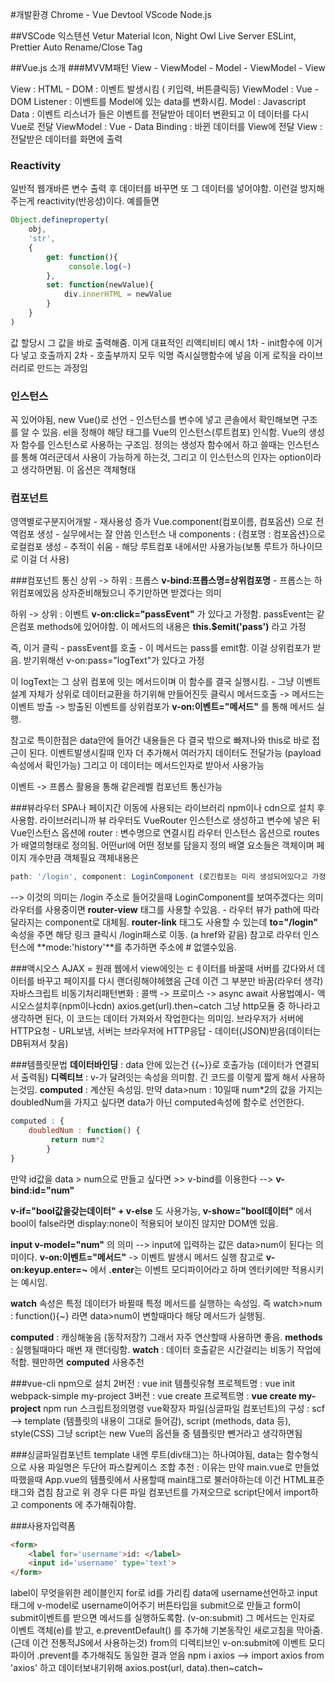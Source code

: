 #개발환경
Chrome - Vue Devtool
VScode
Node.js

##VSCode 익스텐션
Vetur
Material Icon, Night Owl
Live Server
ESLint, Prettier
Auto Rename/Close Tag

##Vue.js 소개
###MVVM패턴
View - ViewModel - Model - ViewModel - View

View : HTML - DOM : 이벤트 발생시킴 ( 키입력, 버튼클릭등)
ViewModel : Vue - DOM Listener : 이벤트를 Model에 있는 data를 변화시킴.
Model : Javascript Data : 이벤트 리스너가 들은 이벤트를 전달받아 데이터 변환되고 이 데이터를 다시 Vue로 전달
ViewModel :  Vue - Data Binding : 바뀐 데이터를 View에 전달
View : 전달받은 데이터를 화면에 출력

### Reactivity
일반적 웹개바른 변수 출력 후 데이터를 바꾸면 또 그 데이터를 넣어야함.
이런걸 방지해주는게 reactivity(반응성)이다. 예를들면 
```javascript
Object.defineproperty(
    obj,
    'str', 
    {
        get: function(){
             console.log(~)
        }, 
        set: function(newValue){
            div.innerHTML = newValue
        }
    }
)
```
값 할당시 그 값을 바로 출력해줌. 이게 대표적인 리액티비티 예시
1차 - init함수에 이거 다 넣고 호출까지
2차 - 호출부까지 모두 익명 즉시실행함수에 넣음
이게 로직을 라이브러리로 만드는 과정임

### 인스턴스
꼭 있어야됨, new Vue()로 선언 - 인스턴스를 변수에 넣고 콘솔에서 확인해보면 구조를 알 수 있음.
el을 정해야 해당 태그를 Vue의 인스턴스(루트컴포) 인식함.
Vue의 생성자 함수를 인스턴스로 사용하는 구조임. 
정의는 생성자 함수에서 하고 쓸때는 인스턴스를 통해 여러군데서 사용이 가능하게 하는것,
그리고 이 인스턴스의 인자는 option이라고 생각하면됨. 이 옵션은 객체형태

### 컴포넌트
영역별로구분지어개발 - 재사용성 증가
Vue.component(컴포이름, 컴포옵션) 으로 전역컴포 생성 - 실무에서는 잘 안씀
인스턴스 내 components  : {컴포명 : 컴포옵션}으로 로컬컴포 생성 - 추적이 쉬움 - 해당 루트컴포 내에서만 사용가능(보통 루트가 하나이므로 이걸 더 사용)

###컴포넌트 통신
상위 -> 하위 : 프롭스
**v-bind:프롭스명=상위컴포명** - 프롭스는 하위컴포에있음
상자준비해뒀으니 주기만하면 받겠다는 의미

하위 -> 상위 : 이벤트
**v-on:click="passEvent"** 가 있다고 가정함. 
passEvent는 같은컴포 methods에 있어야함. 
이 메서드의 내용은 **this.$emit('pass')** 라고 가정

즉, 이거 클릭 - passEvent를 호출 - 이 메서드는 pass를 emit함. 이걸 상위컴포가 받음. 받기위해선 v-on:pass="logText"가 있다고 가정

이 logText는 그 상위 컴포에 잇는 메서드이며 이 함수를 결국 실행시킴. - 그냥 이벤트 설계 자체가 상위로 데이터교환을 하기위해 만들어진듯 
클릭시 메서드호출 -> 메서드는 이벤트 방출 -> 방출된 이벤트를 상위컴포가 **v-on:이벤트="메서드"** 를 통해 메서드 실행.

참고로 특이한점은 data안에 들어간 내용들은 다 결국 밖으로 빠져나와 this로 바로 접근이 된다.
이벤트발생시킬때 인자 더 추가해서 여러가지 데이터도 전달가능 (payload 속성에서 확인가능) 그리고 이 데이터는 메서드인자로 받아서 사용가능

이벤트 -> 프롭스 활용을 통해 같은레벨 컴포넌트 통신가능

###뷰라우터
SPA나 페이지간 이동에 사용되는 라이브러리
npm이나 cdn으로 설치 후 사용함. 라이브러리니까
뷰 라우터도 VueRouter 인스턴스로 생성하고 변수에 넣은 뒤 Vue인스턴스 옵션에 router : 변수명으로 연결시킴
라우터 인스턴스 옵션으로 routes가 배열의형태로 정의됨. 어떤url에 어떤 정보를 담을지 정의
배열 요소들은 객체이며 페이지 개수만큼 객체필요 객체내용은 
```javascript
path: '/login', component: LoginComponent (로긴컴포는 미리 생성되어있다고 가정)
```
--> 이것의 의미는 /login 주소로 들어갓을때 LoginComponent를 보여주겠다는 의미
라우터를 사용중이면 **router-view** 태그를 사용할 수있음. - 라우터 뷰가 path에 따라 달라지는 component로 대체됨.
**router-link** 태그도 사용할 수 있는데 **to="/login"** 속성을 주면 해당 링크 클릭시 /login패스로 이동. (a href와 같음)
참고로 라우터 인스턴스에 **mode:'history'**를 추가하면 주소에 # 없앨수있음.

###액시오스
AJAX = 원래 웹에서 view에잇는 ㄷㅔ이터를 바꿀때 서버를 갔다와서 데이터를 바꾸고 페이지를 다시 랜더링해야헤했음 근데 이건 그 부분만 바꿈(라우터 생각)
자바스크립트 비동기처리패턴변화 : 콜백 -> 프로미스 -> async await
사용법예시- 액시오스설치후(npm이나cdn) axios.get(url).then~catch 그냥 http모듈 중 하나라고 생각하면 된다, 이 코드는 데이터 가져와서 작업한다는 의미임.
브라우저가 서버에 HTTP요청 - URL보냄, 서버는 브라우저에 HTTP응답 - 데이터(JSON)받음(데이터는 DB뒤져서 찾음)

###템플릿문법
**데이터바인딩** : data 안에 있는건 {{~}}로 호출가능 (데이터가 연결되서 출력됨)
**디렉티브** : v-가 달려잇는 속성을 의미함. 긴 코드를 이렇게 짧게 해서 사용하는것임.
**computed** : 계산된 속성임.
만약 data>num : 10일때 num*2의 값을 가지는 doubledNum을 가지고 싶다면 data가 아닌 computed속성에 함수로 선언한다.
```javascript
computed : {
    doubledNum : function() {
         return num*2 
        }
}
```
만약 id값을 data > num으로 만들고 싶다면 >> v-bind를 이용한다 --> **v-bind:id="num"**

**v-if="bool값을갖는데이터" + v-else** 도 사용가능, 
**v-show="bool데이터"** 에서 bool이 false라면 display:none이 적용되어 보이진 않지만 DOM엔 있음.

**input v-model="num"** 의 의미 --> input에 입력하는 값은 data>num이 된다는 의미이다.
**v-on:이벤트="메서드"** -> 이벤트 발생시 메서드 실행
참고로 **v-on:keyup.enter=~** 에서 **.enter**는 이벤트 모디파이어라고 하며 엔터키에만 적용시키는 예시임.

**watch** 속성은 특정 데이터가 바뀔때 특정 메서드를 실행하는 속성임. 즉 watch>num : function(){~} 라면 data>num이 변할때마다 해당 메서드가 실행됨.

**computed** : 캐싱해놓음 (동작저장?) 그래서 자주 연산할때 사용하면 좋음.
**methods** : 실행될때마다 매번 재 랜더링함. 
**watch** : 데이터 호출같은 시간걸리는 비동기 작업에 적합.
웬만하면 **computed** 사용추천

###vue-cli
npm으로 설치
2버전 : vue init 템플릿유형 프로젝트명 : vue init webpack-simple my-project
3버전 : vue create 프로젝트명 : **vue create my-project**
npm run 스크립트정의명령
vue확장자 파일(싱글파일 컴포넌트)의 구성 : scf --> template (템플릿의 내용이 그대로 들어감), script (methods, data 등), style(CSS)
그냥 script는 new Vue의 옵션들 중 템플릿만 뺀거라고 생각하면됨

###싱글파일컴포넌트
template 내엔 루트(div태그)는 하나여야됨, data는 함수형식으로 사용
파일명은 두단어 파스칼케이스 조합 추천 : 이유는 만약 main.vue로 만들었따했을때 App.vue의 템플릿에서 사용할때 main태그로 불러야하는데 이건 HTML표준태그와 겹침
참고로 위 경우 다른 파일 컴포넌트를 가져오므로 script단에서 import하고 components 에 추가해줘야함.

###사용자입력폼
```html
<form>
    <label for='username'>id: </label>
    <input id='username' type='text'>
</form>
```
label이 무엇을위한 레이블인지 for로 id를 가리킴
data에 username선언하고 input태그에 v-model로 username이어주기
버튼타입을 submit으로 만들고 form이 submit이벤트를 받으면 메서드를 실행하도록함. (v-on:submit)
그 메서드는 인자로 이벤트 객체(e)를 받고, e.preventDefault() 를 추가해 기본동작인 새로고침을 막아줌. (근데 이건 전통적JS에서 사용하는것)
from의 디렉티브인 v-on:submit에 이벤트 모디파이어 .prevent를 추가해줘도 동일한 결과 얻음
npm i axios --> import axios from 'axios' 하고 데이터보내기위해 axios.post(url, data).then~catch~